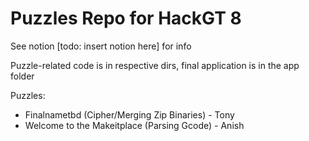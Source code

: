 # Puzzles Repo for HackGT 8

See notion [todo: insert notion here] for info

Puzzle-related code is in respective dirs, final application is in the app folder

Puzzles:

- Finalnametbd (Cipher/Merging Zip Binaries) - Tony
- Welcome to the Makeitplace (Parsing Gcode) - Anish


